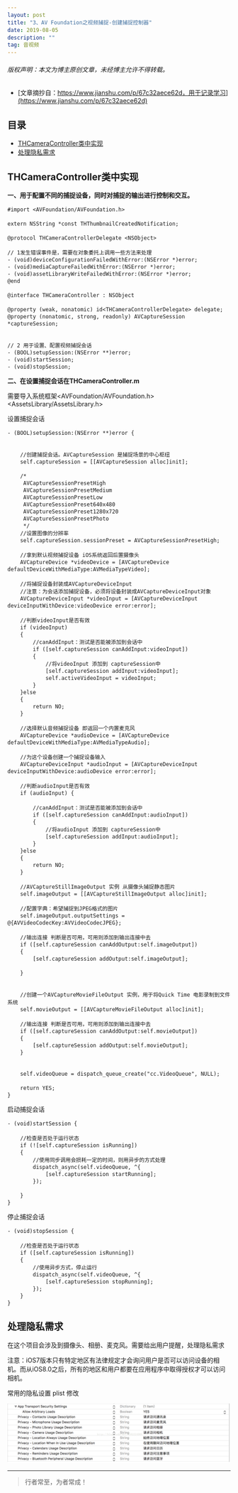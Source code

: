 ```yaml
---
layout: post
title: "3、AV Foundation之视频捕捉-创建捕捉控制器"
date: 2019-08-05
description: ""
tag: 音视频
---
```



<h6>版权声明：本文为博主原创文章，未经博主允许不得转载。</h6>


- [文章摘抄自：https://www.jianshu.com/p/67c32aece62d，用于记录学习](https://www.jianshu.com/p/67c32aece62d)






## 目录

* [THCameraController类中实现](#content1)
* [处理隐私需求](#content2)




<!-- ************************************************ -->
## <a id="content1"></a>THCameraController类中实现

**一、用于配置不同的捕捉设备，同时对捕捉的输出进行控制和交互。**


```
#import <AVFoundation/AVFoundation.h>

extern NSString *const THThumbnailCreatedNotification;

@protocol THCameraControllerDelegate <NSObject>

// 1发生错误事件是，需要在对象委托上调用一些方法来处理
- (void)deviceConfigurationFailedWithError:(NSError *)error;
- (void)mediaCaptureFailedWithError:(NSError *)error;
- (void)assetLibraryWriteFailedWithError:(NSError *)error;
@end

@interface THCameraController : NSObject

@property (weak, nonatomic) id<THCameraControllerDelegate> delegate;
@property (nonatomic, strong, readonly) AVCaptureSession *captureSession;


// 2 用于设置、配置视频捕捉会话
- (BOOL)setupSession:(NSError **)error;
- (void)startSession;
- (void)stopSession;
```


**二、在设置捕捉会话在THCameraController.m**

需要导入系统框架<AVFoundation/AVFoundation.h><AssetsLibrary/AssetsLibrary.h>

设置捕捉会话
```
- (BOOL)setupSession:(NSError **)error {

    
    //创建捕捉会话。AVCaptureSession 是捕捉场景的中心枢纽
    self.captureSession = [[AVCaptureSession alloc]init];
    
    /*
     AVCaptureSessionPresetHigh
     AVCaptureSessionPresetMedium
     AVCaptureSessionPresetLow
     AVCaptureSessionPreset640x480
     AVCaptureSessionPreset1280x720
     AVCaptureSessionPresetPhoto
     */
    //设置图像的分辨率
    self.captureSession.sessionPreset = AVCaptureSessionPresetHigh;
    
    //拿到默认视频捕捉设备 iOS系统返回后置摄像头
    AVCaptureDevice *videoDevice = [AVCaptureDevice defaultDeviceWithMediaType:AVMediaTypeVideo];
    
    //将捕捉设备封装成AVCaptureDeviceInput
    //注意：为会话添加捕捉设备，必须将设备封装成AVCaptureDeviceInput对象
    AVCaptureDeviceInput *videoInput = [AVCaptureDeviceInput deviceInputWithDevice:videoDevice error:error];
    
    //判断videoInput是否有效
    if (videoInput)
    {
        //canAddInput：测试是否能被添加到会话中
        if ([self.captureSession canAddInput:videoInput])
        {
            //将videoInput 添加到 captureSession中
            [self.captureSession addInput:videoInput];
            self.activeVideoInput = videoInput;
        }
    }else
    {
        return NO;
    }
    
    //选择默认音频捕捉设备 即返回一个内置麦克风
    AVCaptureDevice *audioDevice = [AVCaptureDevice defaultDeviceWithMediaType:AVMediaTypeAudio];
    
    //为这个设备创建一个捕捉设备输入
    AVCaptureDeviceInput *audioInput = [AVCaptureDeviceInput deviceInputWithDevice:audioDevice error:error];
   
    //判断audioInput是否有效
    if (audioInput) {
        
        //canAddInput：测试是否能被添加到会话中
        if ([self.captureSession canAddInput:audioInput])
        {
            //将audioInput 添加到 captureSession中
            [self.captureSession addInput:audioInput];
        }
    }else
    {
        return NO;
    }

    //AVCaptureStillImageOutput 实例 从摄像头捕捉静态图片
    self.imageOutput = [[AVCaptureStillImageOutput alloc]init];
    
    //配置字典：希望捕捉到JPEG格式的图片
    self.imageOutput.outputSettings = @{AVVideoCodecKey:AVVideoCodecJPEG};
    
    //输出连接 判断是否可用，可用则添加到输出连接中去
    if ([self.captureSession canAddOutput:self.imageOutput])
    {
        [self.captureSession addOutput:self.imageOutput];
        
    }
    
    
    //创建一个AVCaptureMovieFileOutput 实例，用于将Quick Time 电影录制到文件系统
    self.movieOutput = [[AVCaptureMovieFileOutput alloc]init];
    
    //输出连接 判断是否可用，可用则添加到输出连接中去
    if ([self.captureSession canAddOutput:self.movieOutput])
    {
        [self.captureSession addOutput:self.movieOutput];
    }
    
    
    self.videoQueue = dispatch_queue_create("cc.VideoQueue", NULL);
    
    return YES;
}
```

启动捕捉会话
```
- (void)startSession {

    //检查是否处于运行状态
    if (![self.captureSession isRunning])
    {
        //使用同步调用会损耗一定的时间，则用异步的方式处理
        dispatch_async(self.videoQueue, ^{
            [self.captureSession startRunning];
        });
        
    }
}
```

停止捕捉会话
```
- (void)stopSession {
    
    //检查是否处于运行状态
    if ([self.captureSession isRunning])
    {
        //使用异步方式，停止运行
        dispatch_async(self.videoQueue, ^{
            [self.captureSession stopRunning];
        });
    }
}
```


<!-- ************************************************ -->
## <a id="content2"></a>处理隐私需求

在这个项目会涉及到摄像头、相册、麦克风。需要给出用户提醒，处理隐私需求

注意：iOS7版本只有特定地区有法律规定才会询问用户是否可以访问设备的相机。而从iOS8.0之后，所有的地区和用户都要在应用程序中取得授权才可以访问相机。

常用的隐私设置 plist 修改

<img src="/images/AudioVideo/av2.png" alt="img">





----------
>  行者常至，为者常成！


